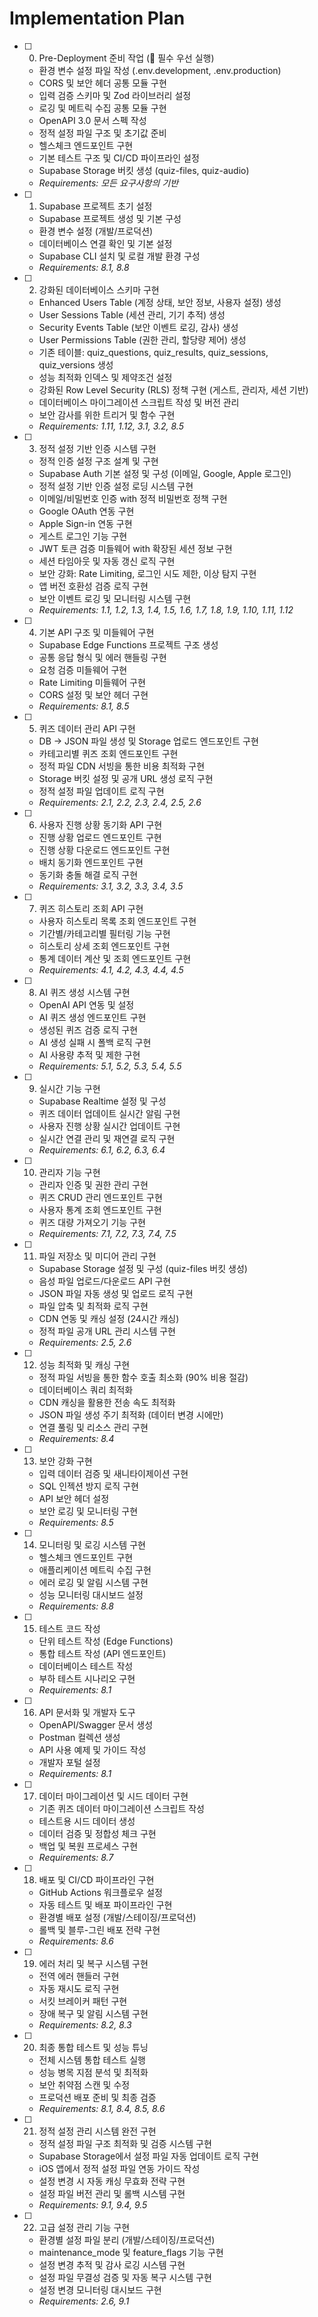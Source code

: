 # Implementation Plan

- [ ] 0. Pre-Deployment 준비 작업 (🚨 필수 우선 실행)
  - 환경 변수 설정 파일 작성 (.env.development, .env.production)
  - CORS 및 보안 헤더 공통 모듈 구현
  - 입력 검증 스키마 및 Zod 라이브러리 설정
  - 로깅 및 메트릭 수집 공통 모듈 구현
  - OpenAPI 3.0 문서 스펙 작성
  - 정적 설정 파일 구조 및 초기값 준비
  - 헬스체크 엔드포인트 구현
  - 기본 테스트 구조 및 CI/CD 파이프라인 설정
  - Supabase Storage 버킷 생성 (quiz-files, quiz-audio)
  - _Requirements: 모든 요구사항의 기반_

- [ ] 1. Supabase 프로젝트 초기 설정
  - Supabase 프로젝트 생성 및 기본 구성
  - 환경 변수 설정 (개발/프로덕션)
  - 데이터베이스 연결 확인 및 기본 설정
  - Supabase CLI 설치 및 로컬 개발 환경 구성
  - _Requirements: 8.1, 8.8_

- [ ] 2. 강화된 데이터베이스 스키마 구현
  - Enhanced Users Table (계정 상태, 보안 정보, 사용자 설정) 생성
  - User Sessions Table (세션 관리, 기기 추적) 생성
  - Security Events Table (보안 이벤트 로깅, 감사) 생성
  - User Permissions Table (권한 관리, 할당량 제어) 생성
  - 기존 테이블: quiz_questions, quiz_results, quiz_sessions, quiz_versions 생성
  - 성능 최적화 인덱스 및 제약조건 설정
  - 강화된 Row Level Security (RLS) 정책 구현 (게스트, 관리자, 세션 기반)
  - 데이터베이스 마이그레이션 스크립트 작성 및 버전 관리
  - 보안 감사를 위한 트리거 및 함수 구현
  - _Requirements: 1.11, 1.12, 3.1, 3.2, 8.5_

- [ ] 3. 정적 설정 기반 인증 시스템 구현
  - 정적 인증 설정 구조 설계 및 구현
  - Supabase Auth 기본 설정 및 구성 (이메일, Google, Apple 로그인)
  - 정적 설정 기반 인증 설정 로딩 시스템 구현
  - 이메일/비밀번호 인증 with 정적 비밀번호 정책 구현
  - Google OAuth 연동 구현
  - Apple Sign-in 연동 구현
  - 게스트 로그인 기능 구현
  - JWT 토큰 검증 미들웨어 with 확장된 세션 정보 구현
  - 세션 타임아웃 및 자동 갱신 로직 구현
  - 보안 강화: Rate Limiting, 로그인 시도 제한, 이상 탐지 구현
  - 앱 버전 호환성 검증 로직 구현
  - 보안 이벤트 로깅 및 모니터링 시스템 구현
  - _Requirements: 1.1, 1.2, 1.3, 1.4, 1.5, 1.6, 1.7, 1.8, 1.9, 1.10, 1.11, 1.12_

- [ ] 4. 기본 API 구조 및 미들웨어 구현
  - Supabase Edge Functions 프로젝트 구조 생성
  - 공통 응답 형식 및 에러 핸들링 구현
  - 요청 검증 미들웨어 구현
  - Rate Limiting 미들웨어 구현
  - CORS 설정 및 보안 헤더 구현
  - _Requirements: 8.1, 8.5_

- [ ] 5. 퀴즈 데이터 관리 API 구현
  - DB → JSON 파일 생성 및 Storage 업로드 엔드포인트 구현
  - 카테고리별 퀴즈 조회 엔드포인트 구현
  - 정적 파일 CDN 서빙을 통한 비용 최적화 구현
  - Storage 버킷 설정 및 공개 URL 생성 로직 구현
  - 정적 설정 파일 업데이트 로직 구현
  - _Requirements: 2.1, 2.2, 2.3, 2.4, 2.5, 2.6_

- [ ] 6. 사용자 진행 상황 동기화 API 구현
  - 진행 상황 업로드 엔드포인트 구현
  - 진행 상황 다운로드 엔드포인트 구현
  - 배치 동기화 엔드포인트 구현
  - 동기화 충돌 해결 로직 구현
  - _Requirements: 3.1, 3.2, 3.3, 3.4, 3.5_

- [ ] 7. 퀴즈 히스토리 조회 API 구현
  - 사용자 히스토리 목록 조회 엔드포인트 구현
  - 기간별/카테고리별 필터링 기능 구현
  - 히스토리 상세 조회 엔드포인트 구현
  - 통계 데이터 계산 및 조회 엔드포인트 구현
  - _Requirements: 4.1, 4.2, 4.3, 4.4, 4.5_

- [ ] 8. AI 퀴즈 생성 시스템 구현
  - OpenAI API 연동 및 설정
  - AI 퀴즈 생성 엔드포인트 구현
  - 생성된 퀴즈 검증 로직 구현
  - AI 생성 실패 시 폴백 로직 구현
  - AI 사용량 추적 및 제한 구현
  - _Requirements: 5.1, 5.2, 5.3, 5.4, 5.5_

- [ ] 9. 실시간 기능 구현
  - Supabase Realtime 설정 및 구성
  - 퀴즈 데이터 업데이트 실시간 알림 구현
  - 사용자 진행 상황 실시간 업데이트 구현
  - 실시간 연결 관리 및 재연결 로직 구현
  - _Requirements: 6.1, 6.2, 6.3, 6.4_

- [ ] 10. 관리자 기능 구현
  - 관리자 인증 및 권한 관리 구현
  - 퀴즈 CRUD 관리 엔드포인트 구현
  - 사용자 통계 조회 엔드포인트 구현
  - 퀴즈 대량 가져오기 기능 구현
  - _Requirements: 7.1, 7.2, 7.3, 7.4, 7.5_

- [ ] 11. 파일 저장소 및 미디어 관리 구현
  - Supabase Storage 설정 및 구성 (quiz-files 버킷 생성)
  - 음성 파일 업로드/다운로드 API 구현
  - JSON 파일 자동 생성 및 업로드 로직 구현
  - 파일 압축 및 최적화 로직 구현
  - CDN 연동 및 캐싱 설정 (24시간 캐싱)
  - 정적 파일 공개 URL 관리 시스템 구현
  - _Requirements: 2.5, 2.6_

- [ ] 12. 성능 최적화 및 캐싱 구현
  - 정적 파일 서빙을 통한 함수 호출 최소화 (90% 비용 절감)
  - 데이터베이스 쿼리 최적화
  - CDN 캐싱을 활용한 전송 속도 최적화
  - JSON 파일 생성 주기 최적화 (데이터 변경 시에만)
  - 연결 풀링 및 리소스 관리 구현
  - _Requirements: 8.4_

- [ ] 13. 보안 강화 구현
  - 입력 데이터 검증 및 새니타이제이션 구현
  - SQL 인젝션 방지 로직 구현
  - API 보안 헤더 설정
  - 보안 로깅 및 모니터링 구현
  - _Requirements: 8.5_

- [ ] 14. 모니터링 및 로깅 시스템 구현
  - 헬스체크 엔드포인트 구현
  - 애플리케이션 메트릭 수집 구현
  - 에러 로깅 및 알림 시스템 구현
  - 성능 모니터링 대시보드 설정
  - _Requirements: 8.8_

- [ ] 15. 테스트 코드 작성
  - 단위 테스트 작성 (Edge Functions)
  - 통합 테스트 작성 (API 엔드포인트)
  - 데이터베이스 테스트 작성
  - 부하 테스트 시나리오 구현
  - _Requirements: 8.1_

- [ ] 16. API 문서화 및 개발자 도구
  - OpenAPI/Swagger 문서 생성
  - Postman 컬렉션 생성
  - API 사용 예제 및 가이드 작성
  - 개발자 포털 설정
  - _Requirements: 8.1_

- [ ] 17. 데이터 마이그레이션 및 시드 데이터 구현
  - 기존 퀴즈 데이터 마이그레이션 스크립트 작성
  - 테스트용 시드 데이터 생성
  - 데이터 검증 및 정합성 체크 구현
  - 백업 및 복원 프로세스 구현
  - _Requirements: 8.7_

- [ ] 18. 배포 및 CI/CD 파이프라인 구현
  - GitHub Actions 워크플로우 설정
  - 자동 테스트 및 배포 파이프라인 구현
  - 환경별 배포 설정 (개발/스테이징/프로덕션)
  - 롤백 및 블루-그린 배포 전략 구현
  - _Requirements: 8.6_

- [ ] 19. 에러 처리 및 복구 시스템 구현
  - 전역 에러 핸들러 구현
  - 자동 재시도 로직 구현
  - 서킷 브레이커 패턴 구현
  - 장애 복구 및 알림 시스템 구현
  - _Requirements: 8.2, 8.3_

- [ ] 20. 최종 통합 테스트 및 성능 튜닝
  - 전체 시스템 통합 테스트 실행
  - 성능 병목 지점 분석 및 최적화
  - 보안 취약점 스캔 및 수정
  - 프로덕션 배포 준비 및 최종 검증
  - _Requirements: 8.1, 8.4, 8.5, 8.6_

- [ ] 21. 정적 설정 관리 시스템 완전 구현
  - 정적 설정 파일 구조 최적화 및 검증 시스템 구현
  - Supabase Storage에서 설정 파일 자동 업데이트 로직 구현
  - iOS 앱에서 정적 설정 파일 연동 가이드 작성
  - 설정 변경 시 자동 캐싱 무효화 전략 구현
  - 설정 파일 버전 관리 및 롤백 시스템 구현
  - _Requirements: 9.1, 9.4, 9.5_

- [ ] 22. 고급 설정 관리 기능 구현
  - 환경별 설정 파일 분리 (개발/스테이징/프로덕션)
  - maintenance_mode 및 feature_flags 기능 구현
  - 설정 변경 추적 및 감사 로깅 시스템 구현
  - 설정 파일 무결성 검증 및 자동 복구 시스템 구현
  - 설정 변경 모니터링 대시보드 구현
  - _Requirements: 2.6, 9.1_